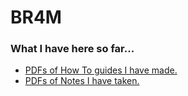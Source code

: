# BR4M
### What I have here so far...
- [PDFs of How To guides I have made.](https://github.com/br4m1337/BR4M/tree/main/HowTos)
- [PDFs of Notes I have taken.](https://github.com/br4m1337/BR4M/tree/main/Notes)

